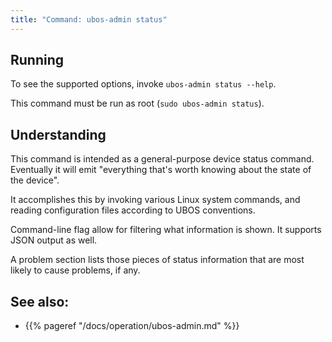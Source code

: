 ```yaml
---
title: "Command: ubos-admin status"
---
```


## Running

To see the supported options, invoke ``ubos-admin status --help``.

This command must be run as root (``sudo ubos-admin status``).

## Understanding

This command is intended as a general-purpose device status command. Eventually it
will emit "everything that's worth knowing about the state of the device".

It accomplishes this by invoking various Linux system commands, and reading configuration
files according to UBOS conventions.

Command-line flag allow for filtering what information is shown. It supports
JSON output as well.

A problem section lists those pieces of status information that are most
likely to cause problems, if any.

## See also:

* {{% pageref "/docs/operation/ubos-admin.md" %}}
